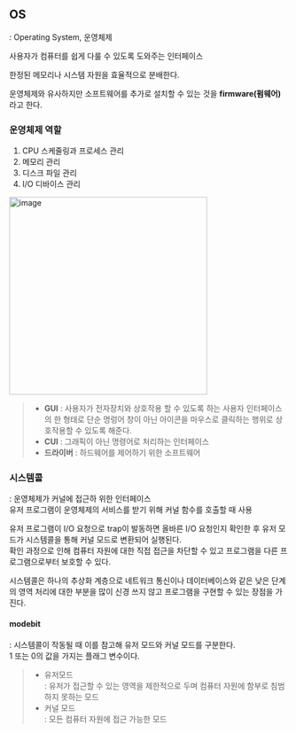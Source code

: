 ## OS
: Operating System, 운영체제

사용자가 컴퓨터를 쉽게 다룰 수 있도록 도와주는 인터페이스

한정된 메모리나 시스템 자원을 효율적으로 분배한다.

운영체제와 유사하지만 소프트웨어를 추가로 설치할 수 있는 것을 **firmware(펌웨어)** 라고 한다.

### 운영체제 역할
1. CPU 스케줄링과 프로세스 관리
2. 메모리 관리
3. 디스크 파일 관리
4. I/O 디바이스 관리

<img width="357" alt="image" src="https://user-images.githubusercontent.com/57247474/175935619-053ec3ef-0b99-4488-990e-981ec798467a.png">


> - **GUI**
> : 사용자가 전자장치와 상호작용 할 수 있도록 하는 사용자 인터페이스의 한 형태로 단순 명렁어 창이 아닌 아이콘을 마우스로 클릭하는 행위로 상호작용할 수 있도록 해준다.
> - **CUI**
> : 그래픽이 아닌 명령어로 처리하는 인터페이스
> - **드라이버**
> : 하드웨어를 제어하기 위한 소프트웨어

### 시스템콜
: 운영체제가 커널에 접근하 위한 인터페이스  
유저 프로그램이 운영체제의 서비스를 받기 위해 커널 함수를 호출할 때 사용  

유저 프로그램이 I/O 요청으로 trap이 발동하면 올바른 I/O 요청인지 확인한 후 유저 모드가 시스템콜을 통해 커널 모드로 변환되어 실행된다.  
확인 과정으로 인해 컴퓨터 자원에 대한 직접 접근을 차단할 수 있고 프로그램을 다른 프로그램으로부터 보호할 수 있다.  

시스템콜은 하나의 추상화 계층으로 네트워크 통신이나 데이터베이스와 같은 낮은 단계의 영역 처리에 대한 부분을 많이 신경 쓰지 않고 프로그램을 구현할 수 있는 장점을 가진다.  

#### modebit
: 시스템콜이 작동될 때 이를 참고해 유저 모드와 커널 모드를 구분한다.  
1 또는 0의 값을 가지는 플래그 변수이다.  

> - 유저모드  
> : 유저가 접근할 수 있는 영역을 제한적으로 두며 컴퓨터 자원에 함부로 침범하지 못하는 모드
> - 커널 모드  
> : 모든 컴퓨터 자원에 접근 가능한 모드
